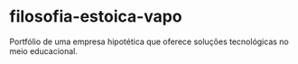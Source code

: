 # filosofia-estoica-vapo
Portfólio de uma empresa hipotética que oferece soluções tecnológicas no meio educacional.
